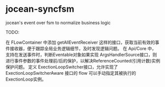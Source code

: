 jocean-syncfsm
==============

jocean's event over fsm to normalize business logic

TODO:

  在 FLowContainer 中添加 getAllEventReceiver 这样的接口，获取当前有效的事件接收器，便于跟踪全局业务逻辑细节，及时发现逻辑问题。
  在 Api/Core 中，支持在发送事件时，判断Eventable对象如果实现 ArgsHandlerSource接口，则进行事件参数的事件处理前/后的保护，以解决ReferenceCounted(引用计数)实例保护问题。
  定义 ExectionLoopSwitcher接口，允许实现了 ExectionLoopSwitcherAware 接口的 flow 可以手动指定其被执行的 ExectionLoop实例。
